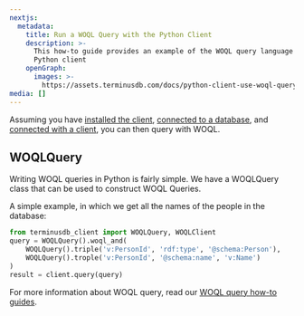 ```yaml
---
nextjs:
  metadata:
    title: Run a WOQL Query with the Python Client
    description: >-
      This how-to guide provides an example of the WOQL query language using the
      Python client
    openGraph:
      images: >-
        https://assets.terminusdb.com/docs/python-client-use-woql-query.png
media: []
---
```


Assuming you have [installed the client](/docs/install-the-python-client/), [connected to a database](/docs/connect-to-a-database-with-python-client/), and [connected with a client](/docs/connect-with-python-client/), you can then query with WOQL.

## WOQLQuery

Writing WOQL queries in Python is fairly simple. We have a WOQLQuery class that can be used to construct WOQL Queries.

A simple example, in which we get all the names of the people in the database:

```python
from terminusdb_client import WOQLQuery, WOQLClient
query = WOQLQuery().woql_and(
    WOQLQuery().triple('v:PersonId', 'rdf:type', '@schema:Person'),
    WOQLQuery().trople('v:PersonId', '@schema:name', 'v:Name')
)
result = client.query(query)
```

For more information about WOQL query, read our [WOQL query how-to guides](/docs/woql-basics/).